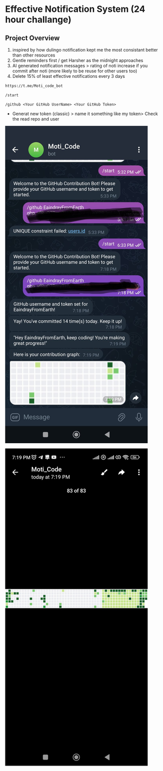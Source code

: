 # Effective Notification System (24 hour challange)
                    
## Project Overview 

   1. inspired by how dulingo notification kept me the most consistant better than other resources
   2. Gentle reminders first / get Harsher as the midnight approaches
   3. AI generated notification messages > rating of noti increase if you commit after noti (more likely to be reuse for other users too)
   4. Delete 15% of least effective notifications every 3 days

```
https://t.me/Moti_code_bot
```

```
/start
```
```
/github <Your GitHub UserName> <Your GitHub Token>
```
- Generat new token (classic) > 
name it something like my token>
Check the read repo and user


![](https://github.com/EaindrayFromEarth/Moti_Code_Bot/blob/master/0-02-06-012f2f7aa491a9f3b4c904fcf5cc1bec9bf55f031cf32b74187454d8f213f389_1dc66344027227.jpg)

![](https://github.com/EaindrayFromEarth/Moti_Code_Bot/blob/master/0-02-06-d2a3f73e2c36df43a216e5abd1a428e18e812454470d695ab2517e12e2431b73_1dc6634403a096.jpg)
